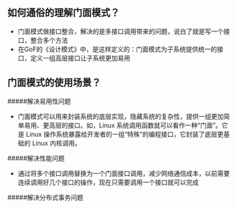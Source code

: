 ## 如何通俗的理解门面模式？
*  门面模式做接口整合，解决的是多接口调用带来的问题，说白了就是写一个接口，整合多个方法
*  在GoF的《设计模式》中，是这样定义的：门面模式为子系统提供统一的接口，定义一组高层接口让子系统更加易用

## 门面模式的使用场景？

#####解决易用性问题
* 门面模式可以用来封装系统的底层实现，隐藏系统的复杂性，提供一组更加简单易用、更高层的接口。如，Linux 系统调用函数就可以看作一种“门面”。它是 Linux 操作系统暴露给开发者的一组“特殊”的编程接口，它封装了底层更基础的 Linux 内核调用。

#####解决性能问题
* 通过将多个接口调用替换为一个门面接口调用，减少网络通信成本，以前需要连续调用好几个接口的操作，现在只需要调用一个接口就可以完成

#####解决分布式事务问题



